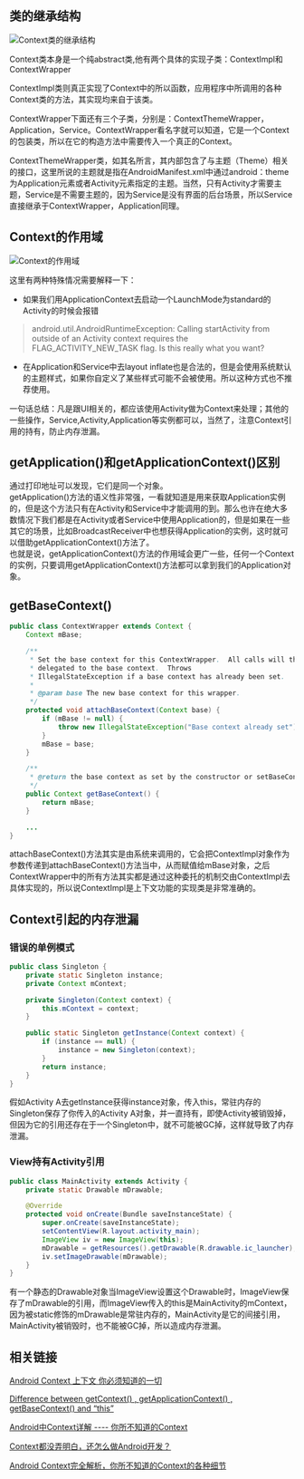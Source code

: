 ## 类的继承结构
![Context类的继承结构](http://upload-images.jianshu.io/upload_images/1187237-1b4c0cd31fd0193f.png?imageMogr2/auto-orient/strip%7CimageView2/2/w/1240)

Context类本身是一个纯abstract类,他有两个具体的实现子类：ContextImpl和ContextWrapper

ContextImpl类则真正实现了Context中的所以函数，应用程序中所调用的各种Context类的方法，其实现均来自于该类。

ContextWrapper下面还有三个子类，分别是：ContextThemeWrapper，Application，Service。ContextWrapper看名字就可以知道，它是一个Context的包装类，所以在它的构造方法中需要传入一个真正的Context。

ContextThemeWrapper类，如其名所言，其内部包含了与主题（Theme）相关的接口，这里所说的主题就是指在AndroidManifest.xml中通过android：theme为Application元素或者Activity元素指定的主题。当然，只有Activity才需要主题，Service是不需要主题的，因为Service是没有界面的后台场景，所以Service直接继承于ContextWrapper，Application同理。

## Context的作用域
![Context的作用域](http://upload-images.jianshu.io/upload_images/1187237-fb32b0f992da4781.png?imageMogr2/auto-orient/strip%7CimageView2/2/w/1240)

这里有两种特殊情况需要解释一下：
* 如果我们用ApplicationContext去启动一个LaunchMode为standard的Activity的时候会报错
>android.util.AndroidRuntimeException: Calling startActivity from outside of an Activity context requires the FLAG_ACTIVITY_NEW_TASK flag. Is this really what you want?

* 在Application和Service中去layout inflate也是合法的，但是会使用系统默认的主题样式，如果你自定义了某些样式可能不会被使用。所以这种方式也不推荐使用。

一句话总结：凡是跟UI相关的，都应该使用Activity做为Context来处理；其他的一些操作，Service,Activity,Application等实例都可以，当然了，注意Context引用的持有，防止内存泄漏。

## getApplication()和getApplicationContext()区别
通过打印地址可以发现，它们是同一个对象。  
getApplication()方法的语义性非常强，一看就知道是用来获取Application实例的，但是这个方法只有在Activity和Service中才能调用的到。那么也许在绝大多数情况下我们都是在Activity或者Service中使用Application的，但是如果在一些其它的场景，比如BroadcastReceiver中也想获得Application的实例，这时就可以借助getApplicationContext()方法了。  
也就是说，getApplicationContext()方法的作用域会更广一些，任何一个Context的实例，只要调用getApplicationContext()方法都可以拿到我们的Application对象。

## getBaseContext()
```java
public class ContextWrapper extends Context {  
    Context mBase;  

    /**
     * Set the base context for this ContextWrapper.  All calls will then be
     * delegated to the base context.  Throws
     * IllegalStateException if a base context has already been set.
     *  
     * @param base The new base context for this wrapper.
     */  
    protected void attachBaseContext(Context base) {  
        if (mBase != null) {  
            throw new IllegalStateException("Base context already set");  
        }  
        mBase = base;  
    }  

    /**
     * @return the base context as set by the constructor or setBaseContext
     */  
    public Context getBaseContext() {  
        return mBase;  
    }

    ...
}
```
attachBaseContext()方法其实是由系统来调用的，它会把ContextImpl对象作为参数传递到attachBaseContext()方法当中，从而赋值给mBase对象，之后ContextWrapper中的所有方法其实都是通过这种委托的机制交由ContextImpl去具体实现的，所以说ContextImpl是上下文功能的实现类是非常准确的。


## Context引起的内存泄漏
### 错误的单例模式
```java
public class Singleton {
    private static Singleton instance;
    private Context mContext;

    private Singleton(Context context) {
        this.mContext = context;
    }

    public static Singleton getInstance(Context context) {
        if (instance == null) {
            instance = new Singleton(context);
        }
        return instance;
    }
}
```
假如Activity A去getInstance获得instance对象，传入this，常驻内存的Singleton保存了你传入的Activity A对象，并一直持有，即使Activity被销毁掉，但因为它的引用还存在于一个Singleton中，就不可能被GC掉，这样就导致了内存泄漏。

### View持有Activity引用
```java
public class MainActivity extends Activity {
    private static Drawable mDrawable;

    @Override
    protected void onCreate(Bundle saveInstanceState) {
        super.onCreate(saveInstanceState);
        setContentView(R.layout.activity_main);
        ImageView iv = new ImageView(this);
        mDrawable = getResources().getDrawable(R.drawable.ic_launcher);
        iv.setImageDrawable(mDrawable);
    }
}
```
有一个静态的Drawable对象当ImageView设置这个Drawable时，ImageView保存了mDrawable的引用，而ImageView传入的this是MainActivity的mContext，因为被static修饰的mDrawable是常驻内存的，MainActivity是它的间接引用，MainActivity被销毁时，也不能被GC掉，所以造成内存泄漏。



## 相关链接

[Android Context 上下文 你必须知道的一切](http://blog.csdn.net/lmj623565791/article/details/40481055)

[Difference between getContext() , getApplicationContext() , getBaseContext() and “this”](http://stackoverflow.com/questions/10641144/difference-between-getcontext-getapplicationcontext-getbasecontext-and)

[Android中Context详解 ---- 你所不知道的Context](http://blog.csdn.net/qinjuning/article/details/7310620)

[Context都没弄明白，还怎么做Android开发？](http://www.jianshu.com/p/94e0f9ab3f1d)

[Android Context完全解析，你所不知道的Context的各种细节](http://blog.csdn.net/guolin_blog/article/details/47028975)
